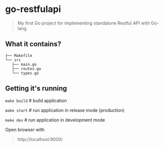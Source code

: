 # go-restfulapi

> My first Go project for implementing standalone Restful API with Go-lang

## What it contains?

```
├── Makefile
└── src
   ├── main.go
   ├── routes.go
   └── types.go
```


## Getting it's running
```make build``` # build application

```make start``` # run application in release mode (production)

```make dev``` # run application in development mode

Open browser with
> http://localhost:9000/
